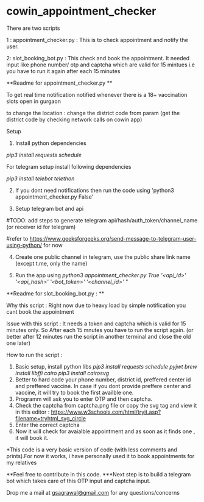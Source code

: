 # cowin_appointment_checker

There are two scripts

1 : appointment_checker.py : This is to check appointment and notify the user.

2: slot_booking_bot.py : This check and book the appointment. It needed input like phone number/ otp and captcha which are valid for 15 mintues i.e you have to run it again after each 15 minutes


**Readme for appointment_checker.py **


 To get real time notification notified whenever there is a 18+ vaccination slots open in gurgaon


 to change the location : change the district code from param (get the district code by checking network calls on cowin app)



 Setup

 1. Install python dependencies

  _pip3 install requests schedule_

  For telegram setup install following dependencies

 _pip3 install telebot telethon_

 2. If you dont need notifications then run the code using 'python3 appointment_checker.py False'

 3. Setup telegram bot and api

 #TODO: add steps to generate telegram api/hash/auth_token/channel_name (or receiver id for telegram)

 #refer to https://www.geeksforgeeks.org/send-message-to-telegram-user-using-python/ for now

 4. Create one public channel in telegram, use the public share link name  (except t.me, only the name)

 5. Run the app using  _python3 appointment_checker.py True '<api_id>' '<api_hash>' '<bot_token>' '<channel_id>' "_


**Readme for slot_booking_bot.py  : **

Why this script : Right now due to heavy load by simple notification you cant book the appointment

Issue with this script : It needs a token and captcha which is valid for 15 minutes only. So After each 15 mnutes you have to run the script again. (or better after 12 minutes run the script in another terminal and close the old one later)

How to run the script :
1. Basic setup, install python libs
 _pip3 install requests schedule pyjwt_
 _brew install libffi cairo_
 _pip3 install cairosvg_
2. Better to hard code your phone number, district id, preffered center id and preffered vaccine. In case if you dont provide preffere center and vaccine, it will try to book the first availble one.
3. Programm will ask you to enter OTP and then captcha.
4. Check the captcha from captcha.png file or copy the svg tag and view it in this editor : https://www.w3schools.com/html/tryit.asp?filename=tryhtml_svg_circle
5. Enter the correct captcha
6. Now it will check for avaialble appointment and as soon as it finds one , it will book it.

*This code is a very basic version of code (with less comments and prints).For now it works, i have personally used it to book appointments for my relatives

**Feel free to contribute in this code.
***Next step is to build a telegram bot which takes care of this OTP input and captcha input.


Drop me a mail at gsagrawal@gmail.com for any questions/concerns

